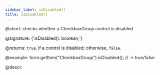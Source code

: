 ```yaml
---
sidebar_label: isDisabled()
title: isDisabled()
---          
```


@short: checks whether a CheckboxGroup control is disabled

@signature: {'isDisabled(): boolean;'}

@returns:
`true`, if a control is disabled; otherwise, `false`.

@example:
form.getItem("CheckboxGroup").isDisabled(); // -> true/false

@descr:

